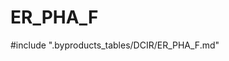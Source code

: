 # ER_PHA_F

<!-- ATTENTION : Ne pas supprimer ou modifier la ligne ci-dessous -->
#include ".byproducts_tables/DCIR/ER_PHA_F.md"
<!-- ATTENTION : Ne pas supprimer ou modifier la ligne ci-dessus -->
